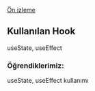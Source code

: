 [Ön izleme](image.png)
## Kullanılan Hook
 useState, useEffect

### Öğrendiklerimiz:
useState, useEffect kullanımı